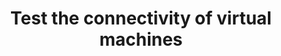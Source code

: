 ---
menu:
  sidebar:
    identifier: probar-conectividad
    name: Test VM connectivity
    parent: redes-kvm
    weight: 4
title: Test the connectivity of virtual machines
---